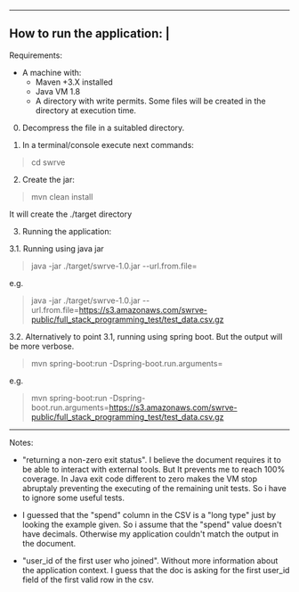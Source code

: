 ----------------------------------------------------
How to run the application:                        |
----------------------------------------------------

Requirements:
  - A machine with:
     - Maven +3.X installed
     - Java VM 1.8
     - A directory with write permits. Some files will be created in the directory at execution time.

0. Decompress the file in a suitabled directory.

1. In a terminal/console execute next commands:
> cd swrve

2. Create the jar:
> mvn clean install

   It will create the ./target directory


3. Running the application:

3.1.  Running using java jar
> java -jar ./target/swrve-1.0.jar --url.from.file=<url>

e.g.
>java -jar ./target/swrve-1.0.jar --url.from.file=https://s3.amazonaws.com/swrve-public/full_stack_programming_test/test_data.csv.gz

3.2. Alternatively to point 3.1, running using spring boot. But the output will be more verbose.
>  mvn spring-boot:run -Dspring-boot.run.arguments=<url>

e.g.
> mvn spring-boot:run -Dspring-boot.run.arguments=https://s3.amazonaws.com/swrve-public/full_stack_programming_test/test_data.csv.gz


--------------------------------------------------------------------------------------------------

Notes:
- "returning a non-zero exit status".
  I believe the document requires it to be able to interact with external tools. But It prevents me to reach 100% coverage. In Java exit code different to zero makes the VM stop abruptaly preventing the executing of the remaining unit tests. So i have to ignore some useful tests.

- I guessed that the "spend" column in the CSV is a "long type" just by looking the example given. So i assume that the "spend" value doesn't have decimals. Otherwise my application couldn't match the output in the document.

- "user_id of the first user who joined".
  Without more information about the application context. I guess that the doc is asking for the first user_id field of the first valid row in the csv.

